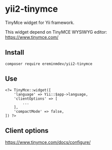 # yii2-tinymce

TinyMce widget for Yii framework.

This widget depend on TinyMCE WYSIWYG editor: https://www.tinymce.com/

## Install

``composer require ereminmdev/yii2-tinymce``

## Use

```
<?= TinyMce::widget([
    'language' => Yii::$app->language,
    'clientOptions' => [
        ...
    ],
    'compactMode' => false,
]) ?>
```

## Client options

https://www.tinymce.com/docs/configure/
